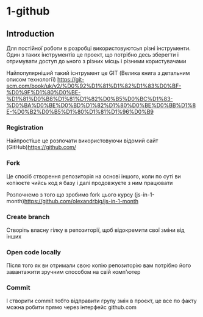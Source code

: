 # 1-github

## Introduction

Для постійної роботи в розробці використовуютсья різні інструменти. Один з таких інструментів це проект, що потрібно десь зберегти і отримувати доступ до ьного з різних місць і різними користувачами

Найпопулярніший такий існтрумент це GIT (Велика книга з детальним описом технології)
<https://git-scm.com/book/uk/v2/%D0%92%D1%81%D1%82%D1%83%D0%BF-%D0%9F%D1%80%D0%BE-%D1%81%D0%B8%D1%81%D1%82%D0%B5%D0%BC%D1%83-%D0%BA%D0%BE%D0%BD%D1%82%D1%80%D0%BE%D0%BB%D1%8E-%D0%B2%D0%B5%D1%80%D1%81%D1%96%D0%B9>


### Registration
Найпростіше це розпочати використовуючи відомий сайт (GitHub)<https://github.com/>

### Fork
Це спосіб створення репозиторія на основі іншого, коли по суті ви копіюєте чийсь код я базу і далі продовжуєте з ним працювати

Розпочнемо з того що зробимо fork цього курсу (js-in-1-month)<https://github.com/olexandrbig/js-in-1-month>

### Create branch
Створіть власну гілку в репозиторії, щоб відокремити свої зміни від інших

### Open code locally
Після того як ви отримали свою копію репозиторію вам потрібно його завантажити зручним способом на свій комп'ютер

### Commit
І створити commit тобто відправити групу змін в проєкт, це все по факту можна робити прямо через інтерфейс github.com
